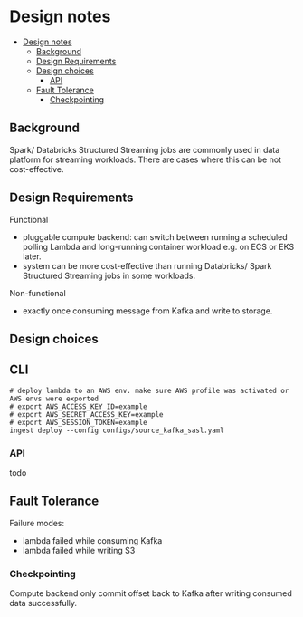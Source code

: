 # Design notes

<!-- TOC -->
* [Design notes](#design-notes)
  * [Background](#background)
  * [Design Requirements](#design-requirements)
  * [Design choices](#design-choices)
    * [API](#api)
  * [Fault Tolerance](#fault-tolerance)
    * [Checkpointing](#checkpointing)
<!-- TOC -->

## Background
Spark/ Databricks Structured Streaming jobs are commonly used in data platform for streaming workloads.
There are cases where this can be not cost-effective.

## Design Requirements

Functional
- pluggable compute backend: can switch between running a scheduled polling Lambda and long-running container workload e.g. on ECS or EKS later.
- system can be more cost-effective than running Databricks/ Spark Structured Streaming jobs in some workloads.

Non-functional
- exactly once consuming message from Kafka and write to storage.

## Design choices

## CLI

```shell
# deploy lambda to an AWS env. make sure AWS profile was activated or AWS envs were exported
# export AWS_ACCESS_KEY_ID=example
# export AWS_SECRET_ACCESS_KEY=example
# export AWS_SESSION_TOKEN=example
ingest deploy --config configs/source_kafka_sasl.yaml
```

### API
todo

## Fault Tolerance

Failure modes:
- lambda failed while consuming Kafka
- lambda failed while writing S3

### Checkpointing

Compute backend only commit offset back to Kafka after writing consumed data successfully.

